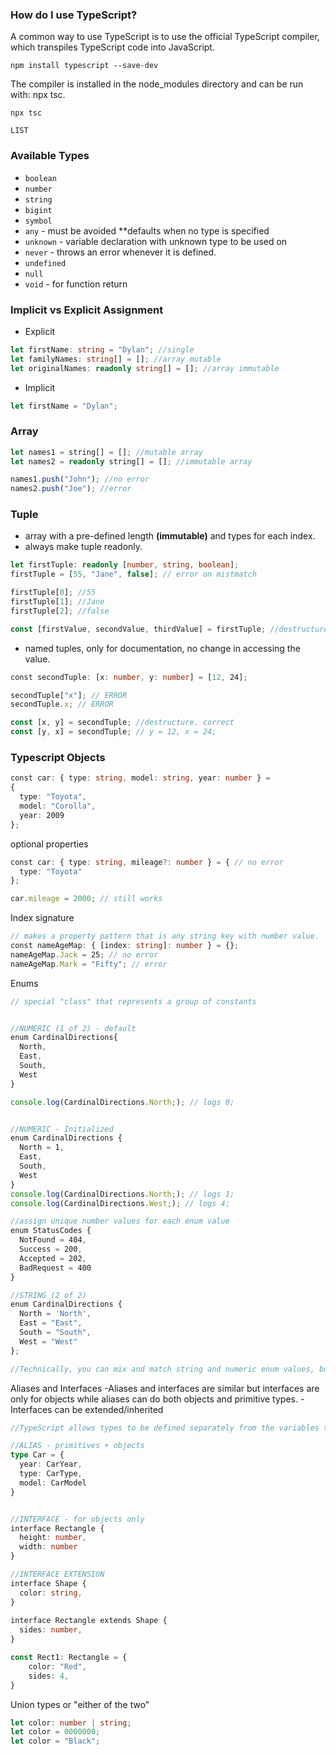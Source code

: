 ### How do I use TypeScript?
A common way to use TypeScript is to use the official TypeScript compiler, which transpiles TypeScript code into JavaScript.

`npm install typescript --save-dev`

The compiler is installed in the node_modules directory and can be run with: npx tsc.

`npx tsc`
```dataview
LIST
```


### Available Types
- `boolean`
- `number`
- `string`
- `bigint`
- `symbol`
- `any` - must be avoided \*\*defaults when no type is specified
- `unknown` - variable declaration with unknown type to be used on
- `never` - throws an error whenever it is defined.
- `undefined`
- `null`
- `void` - for function return

### Implicit vs Explicit Assignment
- Explicit
```ts
let firstName: string = "Dylan"; //single
let familyNames: string[] = []; //array mutable
let originalNames: readonly string[] = []; //array immutable
```

- Implicit
```ts
let firstName = "Dylan";
```

### Array
```ts
let names1 = string[] = []; //mutable array
let names2 = readonly string[] = []; //immutable array

names1.push("John"); //no error
names2.push("Joe"); //error
```

### Tuple
- array with a pre-defined length **(immutable)** and types for each index.
- always make tuple readonly. 
```ts
let firstTuple: readonly [number, string, boolean];
firstTuple = [55, "Jane", false]; // error on mistmatch

firstTuple[0]; //55
firstTuple[1]; //Jane
firstTuple[2]; //false

const [firstValue, secondValue, thirdValue] = firstTuple; //destructure
```

- named tuples, only for documentation, no change in accessing the value.
```ts
const secondTuple: [x: number, y: number] = [12, 24];

secondTuple["x"]; // ERROR
secondTuple.x; // ERROR

const [x, y] = secondTuple; //destructure. correct
const [y, x] = secondTuple; // y = 12, x = 24;
```

### Typescript Objects
```ts
const car: { type: string, model: string, year: number } =
{  
  type: "Toyota",  
  model: "Corolla",  
  year: 2009  
};
```

optional properties
```ts
const car: { type: string, mileage?: number } = { // no error  
  type: "Toyota"  
};

car.mileage = 2000; // still works
```

Index signature
```ts
// makes a property pattern that is any string key with number value.
const nameAgeMap: { [index: string]: number } = {};
nameAgeMap.Jack = 25; // no error  
nameAgeMap.Mark = "Fifty"; // error
```

Enums 

```ts
// special "class" that represents a group of constants


//NUMERIC (1 of 2) - default
enum CardinalDirections{  
  North,  
  East,  
  South,  
  West  
}

console.log(CardinalDirections.North;); // logs 0;


//NUMERIC - Initialized
enum CardinalDirections {  
  North = 1,  
  East,  
  South,  
  West  
}
console.log(CardinalDirections.North;); // logs 1;
console.log(CardinalDirections.West;); // logs 4;

//assign unique number values for each enum value
enum StatusCodes {  
  NotFound = 404,  
  Success = 200,  
  Accepted = 202,  
  BadRequest = 400  
}

//STRING (2 of 2)
enum CardinalDirections {  
  North = 'North',  
  East = "East",  
  South = "South",  
  West = "West"  
};

//Technically, you can mix and match string and numeric enum values, but it is recommended not to do so.

```

Aliases and Interfaces
	-Aliases and interfaces are similar but interfaces are only for objects while aliases can do both objects and primitive types.
	-Interfaces can be extended/inherited
```ts
//TypeScript allows types to be defined separately from the variables that use them.

//ALIAS - primitives + objects
type Car = {  
  year: CarYear,  
  type: CarType,  
  model: CarModel  
}


//INTERFACE - for objects only
interface Rectangle {  
  height: number,  
  width: number  
}

//INTERFACE EXTENSION
interface Shape {  
  color: string,
}  
  
interface Rectangle extends Shape {
  sides: number,  
}

const Rect1: Rectangle = {
	color: "Red",
	sides: 4,
}

```

Union types or "either of the two"
```ts
let color: number | string;
let color = 0000000;
let color = "Black";
```